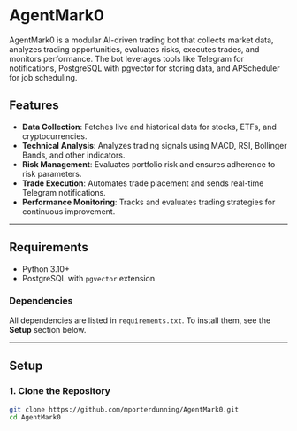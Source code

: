 # AgentMark0

AgentMark0 is a modular AI-driven trading bot that collects market data, analyzes trading opportunities, evaluates risks, executes trades, and monitors performance. The bot leverages tools like Telegram for notifications, PostgreSQL with pgvector for storing data, and APScheduler for job scheduling.

## Features

- **Data Collection**: Fetches live and historical data for stocks, ETFs, and cryptocurrencies.
- **Technical Analysis**: Analyzes trading signals using MACD, RSI, Bollinger Bands, and other indicators.
- **Risk Management**: Evaluates portfolio risk and ensures adherence to risk parameters.
- **Trade Execution**: Automates trade placement and sends real-time Telegram notifications.
- **Performance Monitoring**: Tracks and evaluates trading strategies for continuous improvement.

---

## Requirements

- Python 3.10+
- PostgreSQL with `pgvector` extension

### Dependencies

All dependencies are listed in `requirements.txt`. To install them, see the **Setup** section below.

---

## Setup

### 1. Clone the Repository
```bash
git clone https://github.com/mporterdunning/AgentMark0.git
cd AgentMark0